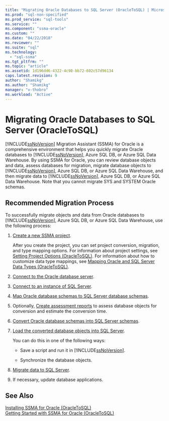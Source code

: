 ```yaml
---
title: "Migrating Oracle Databases to SQL Server (OracleToSQL) | Microsoft Docs"
ms.prod: "sql-non-specified"
ms.prod_service: "sql-tools"
ms.service: ""
ms.component: "ssma-oracle"
ms.custom: ""
ms.date: "04/22/2018"
ms.reviewer: ""
ms.suite: "sql"
ms.technology: 
  - "sql-ssma"
ms.tgt_pltfrm: ""
ms.topic: "article"
ms.assetid: 1d196dd6-4322-4c98-bb72-602c57d96134
caps.latest.revision: 9
author: "Shamikg"
ms.author: "Shamikg"
manager: "v-thobro"
ms.workload: "Active"
---
```

# Migrating Oracle Databases to SQL Server (OracleToSQL)
[!INCLUDE[ssNoVersion](../../includes/ssnoversion_md.md)] Migration Assistant (SSMA) for Oracle is a comprehensive environment that helps you quickly migrate Oracle databases to [!INCLUDE[ssNoVersion](../../includes/ssnoversion_md.md)], Azure SQL DB, or Azure SQL Data Warehouse. By using SSMA for Oracle, you can review database objects and data, assess databases for migration, migrate database objects to [!INCLUDE[ssNoVersion](../../includes/ssnoversion_md.md)], Azure SQL DB, or Azure SQL Data Warehouse, and then migrate data to [!INCLUDE[ssNoVersion](../../includes/ssnoversion_md.md)], Azure SQL DB, or Azure SQL Data Warehouse. Note that you cannot migrate SYS and SYSTEM Oracle schemas.
  
## Recommended Migration Process  
To successfully migrate objects and data from Oracle databases to [!INCLUDE[ssNoVersion](../../includes/ssnoversion_md.md)], Azure SQL DB, or Azure SQL Data Warehouse, use the following process:
  
1.  [Create a new SSMA project](http://msdn.microsoft.com/en-us/ee5d94c0-c7a6-4779-bd32-729bdaf61e1b).  
  
    After you create the project, you can set project conversion, migration, and type mapping options. For information about project settings, see [Setting Project Options &#40;OracleToSQL&#41;](../../ssma/oracle/setting-project-options-oracletosql.md). For information about how to customize data type mappings, see [Mapping Oracle and SQL Server Data Types &#40;OracleToSQL&#41;](../../ssma/oracle/mapping-oracle-and-sql-server-data-types-oracletosql.md).  
  
2.  [Connect to the Oracle database server](http://msdn.microsoft.com/en-us/e276cdbf-3ebc-4ba8-b40d-a7a42befa2b6).  
  
3.  [Connect to an instance of SQL Server](http://msdn.microsoft.com/en-us/1b2a8059-1829-4904-a82f-9c06de1e245f).  
  
4.  [Map Oracle database schemas to SQL Server database schemas](http://msdn.microsoft.com/en-us/0edeaa08-9c5d-4e3a-bc15-b9a1f0c8a9dc).  
  
5.  Optionally, [Create assessment reports](http://msdn.microsoft.com/en-us/4de9bcf6-1346-4740-87f9-7f24a8226357) to assess database objects for conversion and estimate the conversion time.  
  
6.  [Convert Oracle database schemas into SQL Server schemas](http://msdn.microsoft.com/en-us/e021182d-31da-443d-b110-937f5db27272).  
  
7.  [Load the converted database objects into SQL Server](http://msdn.microsoft.com/en-us/a8ae33b2-1883-4785-922b-ea0e31c0b37a).  
  
    You can do this in one of the following ways:  
  
    -   Save a script and run it in [!INCLUDE[ssNoVersion](../../includes/ssnoversion_md.md)].  
  
    -   Synchronize the database objects.  
  
8.  [Migrate data to SQL Server](http://msdn.microsoft.com/en-us/e23c5268-41ed-4e55-9fe7-a11376202a13).  
  
9. If necessary, update database applications.  
  
## See Also  
[Installing SSMA  for Oracle &#40;OracleToSQL&#41;](../../ssma/oracle/installing-ssma-for-oracle-oracletosql.md)  
[Getting Started with SSMA for Oracle &#40;OracleToSQL&#41;](../../ssma/oracle/getting-started-with-ssma-for-oracle-oracletosql.md)  
  
